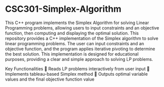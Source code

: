# CSC301-Simplex-Algorithm
This C++ program implements the Simplex Algorithm for solving Linear Programming problems, allowing users to input constraints and an objective function, then computing and displaying the optimal solution.
This repository provides a C++ implementation of the Simplex algorithm to solve linear programming problems. The user can input constraints and an objective function, and the program applies iterative pivoting to determine the best solution. This implementation is designed for educational purposes, providing a clear and simple approach to solving LP problems.

Key Functionalities
🔹 Reads LP problems interactively from user input
🔹 Implements tableau-based Simplex method
🔹 Outputs optimal variable values and the final objective function value

